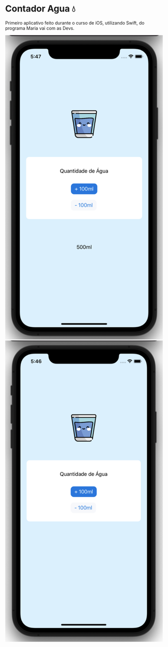# Contador Agua 💧

Primeiro aplicativo feito durante o curso de iOS, utilizando Swift, do programa Maria vai com as Devs.

![Demo App](app-demo1.png)
![Demo App](app-demo2.png)
